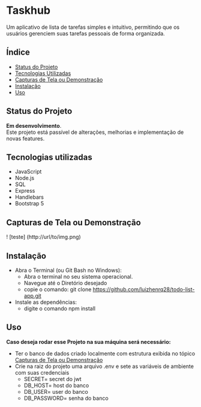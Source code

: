 # Taskhub

Um aplicativo de lista de tarefas simples e intuitivo, permitindo que os usuários gerenciem suas tarefas pessoais de forma organizada.

## Índice

- [Status do Projeto](#status-do-projeto)
- [Tecnologias Utilizadas](#tecnologias-utilizadas)
- [Capturas de Tela ou Demonstração](#capturas-de-tela-ou-demonstração)
- [Instalação](#instalação)
- [Uso](#uso)

## Status do Projeto

**Em desenvolvimento**.  
Este projeto está passível de alterações, melhorias e implementação de novas features.

## Tecnologias utilizadas

 - JavaScript
 - Node.js
 - SQL
 - Express
 - Handlebars
 - Bootstrap 5

## Capturas de Tela ou Demonstração

 ! [teste] (http://url/to/img.png)

## Instalação

- Abra o Terminal (ou Git Bash no Windows):
   - Abra o terminal no seu sistema operacional.
   - Navegue até o Diretório desejado
   - copie o comando: git clone https://github.com/luizhenrq28/todo-list-app.git
- Instale as dependências:
   - digite o comando npm install

## Uso
**Caso deseja rodar esse Projeto na sua máquina será necessário:**
- Ter o banco de dados criado localmente com estrutura exibida no tópico [Capturas de Tela ou Demonstração](#capturas-de-tela-ou-demonstração)
- Crie na raiz do projeto uma arquivo .env e sete as variáveis de ambiente com suas credenciais
    - SECRET= secret do jwt
    - DB_HOST= host do banco
    - DB_USER= user do banco
    - DB_PASSWORD= senha do banco
